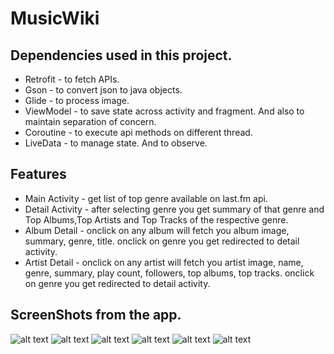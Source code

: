 # MusicWiki
## Dependencies used in this project.
* Retrofit - to fetch APIs.
* Gson - to convert json to java objects.
* Glide - to process image.
* ViewModel - to save state across activity and fragment. And also to maintain separation of concern.
* Coroutine - to execute api methods on different thread.
* LiveData - to manage state. And to observe.

## Features
* Main Activity - get list of top genre available on last.fm api.
* Detail Activity - after selecting genre you get summary of that genre and Top Albums,Top Artists and Top Tracks of the respective genre.
* Album Detail - onclick on any album will fetch you album image, summary, genre, title. onclick on genre you get redirected to detail activity.
* Artist Detail - onclick on any artist will fetch you artist image, name, genre, summary, play count, followers, top albums, top tracks. onclick on genre you get redirected to detail activity. 

## ScreenShots from the app.
![alt text](https://github.com/Maverick-01/MusicWiki/blob/master/WhatsApp%20Image%202023-01-21%20at%202.48.02%20PM%20(1).jpeg)
![alt text](https://github.com/Maverick-01/MusicWiki/blob/master/WhatsApp%20Image%202023-01-21%20at%202.48.02%20PM.jpeg)
![alt text](https://github.com/Maverick-01/MusicWiki/blob/master/WhatsApp%20Image%202023-01-21%20at%202.48.01%20PM%20(2).jpeg)
![alt text](https://github.com/Maverick-01/MusicWiki/blob/master/WhatsApp%20Image%202023-01-21%20at%203.09.07%20PM%20(1).jpeg)
![alt text](https://github.com/Maverick-01/MusicWiki/blob/master/WhatsApp%20Image%202023-01-21%20at%203.09.07%20PM.jpeg)
![alt text](https://github.com/Maverick-01/MusicWiki/blob/master/WhatsApp%20Image%202023-01-21%20at%202.48.01%20PM.jpeg)
